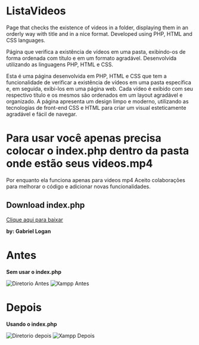 # ListaVideos
Page that checks the existence of videos in a folder, displaying them in an orderly way with title and in a nice format. Developed using PHP, HTML and CSS languages.

Página que verifica a existência de vídeos em uma pasta, exibindo-os de forma ordenada com título e em um formato agradável. Desenvolvida utilizando as linguagens PHP, HTML e CSS.

Esta é uma página desenvolvida em PHP, HTML e CSS que tem a funcionalidade de verificar a existência de vídeos em uma pasta específica e, em seguida, exibi-los em uma página web. Cada vídeo é exibido com seu respectivo título e os mesmos são ordenados em um layout agradável e organizado. A página apresenta um design limpo e moderno, utilizando as tecnologias de front-end CSS e HTML para criar um visual esteticamente agradável e fácil de navegar.

# Para usar você apenas precisa colocar o index.php dentro da pasta onde estão seus videos.mp4

Por enquanto ela funciona apenas para videos mp4
Aceito colaborações para melhorar o código e adicionar novas funcionalidades.

## Download index.php
[Clique aqui para baixar](https://gabriel-logan.github.io/ListaVideos/index.php)


**by: Gabriel Logan**

# Antes

**Sem usar o index.php**

![Diretorio Antes](https://raw.githubusercontent.com/gabriel-logan/ListaVideos/main/Antes_Depois/diretorioAntes.png)
![Xampp Antes](https://raw.githubusercontent.com/gabriel-logan/ListaVideos/main/Antes_Depois/apacheXamppAntes.png)

# Depois

**Usando o index.php**

![Diretorio depois](https://raw.githubusercontent.com/gabriel-logan/ListaVideos/main/Antes_Depois/diretorioDepois.png)
![Xampp Depois](https://raw.githubusercontent.com/gabriel-logan/ListaVideos/main/Antes_Depois/apacheXamppDepois.png)
